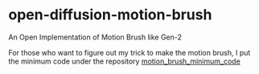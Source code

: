 # open-diffusion-motion-brush
An Open Implementation of Motion Brush like Gen-2

For those who want to figure out my trick to make the motion brush, I put the minimum code under the repository [motion_brush_minimum_code](motion_brush_minimum_code)